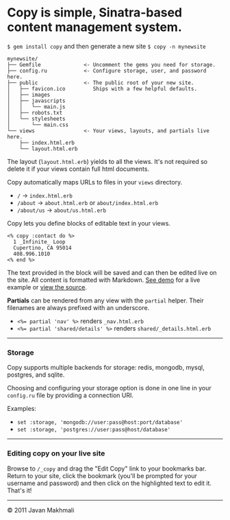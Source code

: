 # Copy is simple, Sinatra-based content management system.

`$ gem install copy` and then generate a new site `$ copy -n mynewsite`

    mynewsite/
    ├── Gemfile              <- Uncomment the gems you need for storage.
    ├── config.ru            <- Configure storage, user, and password here.
    ├── public               <- The public root of your new site.
    │   ├── favicon.ico         Ships with a few helpful defaults.
    │   ├── images
    │   ├── javascripts
    │   │   └── main.js
    │   ├── robots.txt
    │   └── stylesheets
    │       └── main.css
    └── views                <- Your views, layouts, and partials live here.
        ├── index.html.erb
        └── layout.html.erb
        
The layout (`layout.html.erb`) yields to all the views. It's not required so delete it if your views contain full html documents.

Copy automatically maps URLs to files in your `views` directory.

* `/` &rarr; `index.html.erb`
* `/about` &rarr; `about.html.erb` or `about/index.html.erb`
* `/about/us` &rarr; `about/us.html.erb`

Copy lets you define blocks of editable text in your views.

    <% copy :contact do %>
      1 _Infinite_ Loop
      Cupertino, CA 95014
      408.996.1010
    <% end %>

The text provided in the block will be saved and can then be edited live on the site. All content is formatted with Markdown. [See demo](http://copy-demo.heroku.com) for a live example or [view the source](https://github.com/javan/copy-demo).

**Partials** can be rendered from any view with the `partial` helper. Their filenames are always prefixed with an underscore.

* `<%= partial 'nav' %>` renders `_nav.html.erb`
* `<%= partial 'shared/details' %>` renders `shared/_details.html.erb`

----

### Storage

Copy supports multiple backends for storage: redis, mongodb, mysql, postgres, and sqlite.

Choosing and configuring your storage option is done in one line in your `config.ru` file by providing a connection URI.

Examples:

* `set :storage, 'mongodb://user:pass@host:port/database'`
* `set :storage, 'postgres://user:pass@host/database'`

----

### Editing copy on your live site

Browse to `/_copy` and drag the "Edit Copy" link to your bookmarks bar. Return to your site, click the bookmark (you'll be prompted for your username and password) and then click on the highlighted text to edit it. That's it!

----

&copy; 2011 Javan Makhmali